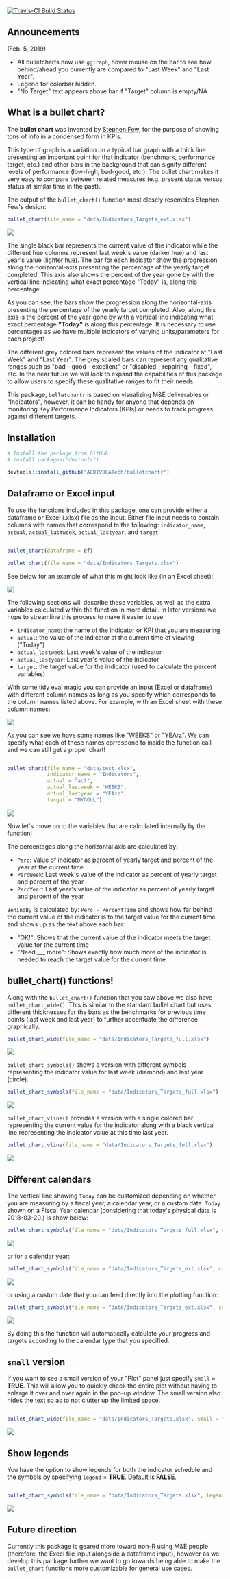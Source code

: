 [![Travis-CI Build Status](https://travis-ci.org/ACDIVOCATech/bulletchartr.svg?branch=master)](https://travis-ci.org/ACDIVOCATech/bulletchartr)

## Announcements

(Feb. 5, 2019)
- All bulletcharts now use `ggiraph`, hover mouse on the bar to see how behind/ahead you currently are compared to "Last Week" and "Last Year".
- Legend for colorbar hidden.
- "No Target" text appears above bar if "Target" column is empty/NA.

## What is a bullet chart?

The __bullet chart__ was invented by [Stephen Few](https://www.perceptualedge.com/articles/misc/Bullet_Graph_Design_Spec.pIndicatorData), for the purpose of showing tons of info in a condensed form in KPIs.

This type of graph is a variation on a typical bar graph with a thick line presenting an important point for that indicator (benchmark, performance target, etc.) and other bars in the background that can signify different levels of performance (low-high, bad-good, etc.). The bullet chart makes it very easy to compare between related measures (e.g. present status versus status at similar time in the past).

The output of the `bullet_chart()` function most closely resembles Stephen Few's design: 


```r
bullet_chart(file_name = "data/Indicators_Targets_ext.xlsx")
```

![](README_files/figure-html/unnamed-chunk-2-1.png)<!-- -->

The single black bar represents the current value of the indicator while the different hue columns represent last week's value (darker hue) and last year's value (lighter hue). The bar for each Indicator show the progression along the horizontal-axis presenting the percentage of the yearly target completed. This axis also shows the percent of the year gone by with the vertical line indicating what exact percentage "Today" is, along this percentage. 

As you can see, the bars show the progression along the horizontal-axis presenting the percentage of the yearly target completed. Also, along this axis is the percent of the year gone by with a vertical line indicating what exact percentage __"Today"__ is along this percentage. It is necessary to use percentages as we have multiple indicators of varying units/parameters for each project! 

The different grey colored bars represent the values of the indicator at "Last Week" and "Last Year". The grey scaled bars can represent any qualitative ranges such as "bad - good - excellent" or "disabled - repairing - fixed", etc. In the near future we will look to expand the capabilities of this package to allow users to specify these qualitative ranges to fit their needs. 

This package, `bulletchartr` is based on visualizing M&E deliverables or "Indicators", however, it can be handy for anyone that depends on monitoring Key Performance Indicators (KPIs) or needs to track progress against different targets. 

## Installation


```r
# Install the package from GitHub:
# install.packages("devtools")

devtools::install_github("ACDIVOCATech/bulletchartr")

```

## Dataframe or Excel input

To use the functions included in this package, one can provide either a dataframe or Excel (.xlsx) file as the input. Either file input needs to contain columns with names that correspond to the following: `indicator_name`, `actual`, `actual_lastweek`, `actual_lastyear`, and `target`.


```r

bullet_chart(dataframe = df)

bullet_chart(file_name = "data/Indicators_Targets.xlsx")

```

See below for an example of what this might look like (in an Excel sheet): 

![](README_files/figure-html/excel_names_correct.JPG)<!-- -->

The following sections will describe these variables, as well as the extra variables calculated within the function in more detail. In later versions we hope to streamline this process to make it easier to use. 

* `indicator_name`: the name of the indicator or KPI that you are measuring
* `actual`: the value of the indicator at the current time of viewing ("Today")
* `actual_lastweek`: Last week's value of the indicator
* `actual_lastyear`: Last year's value of the indicator
* `target`: the target value for the indicator (used to calculate the percent variables)

With some tidy eval magic you can provide an input (Excel or dataframe) with different column names as long as you specify which corresponds to the column names listed above. For example, with an Excel sheet with these column names:

![](README_files/figure-html/excel_names.JPG)<!-- -->

As you can see we have some names like "WEEKS" or "YEArz". We can specify what each of these names correspond to inside the function call and we can still get a proper chart!


```r

bullet_chart(file_name = "data/test.xlsx",
             indicator_name = "Indicators",
             actual = "act",
             actual_lastweek = "WEEKS",
             actual_lastyear = "YEArz",
             target = "MYGOUL")
```

![](README_files/figure-html/unnamed-chunk-5-1.png)<!-- -->

Now let's move on to the variables that are calculated internally by the function!

The percentages along the horizontal axis are calculated by: 

* `Perc`: Value of indicator as percent of yearly target and percent of the year at the current time
* `PercWeek`: Last week's value of the indicator as percent of yearly target and percent of the year
* `PercYear`: Last year's value of the indicator as percent of yearly target and percent of the year

`BehindBy` is calculated by: `Perc - PercentTime` and shows how far behind the current value of the indicator is to the target value for the current time and shows up as the text above each bar: 

* "OK!": Shows that the current value of the indicator meets the target value for the current time
* "Need ___ more": Shows exactly how much more of the indicator is needed to reach the target value for the current time


## bullet_chart() functions!

Along with the `bullet_chart()` function that you saw above we also have `bullet_chart_wide()`.
This is similar to the standard bullet chart but uses different thicknesses for the bars as the benchmarks for previous time points (last week and last year) to further
accentuate the difference graphically.


```r
bullet_chart_wide(file_name = "data/Indicators_Targets_full.xlsx")
```

![](README_files/figure-html/unnamed-chunk-6-1.png)<!-- -->


`bullet_chart_symbols()` shows a version with different symbols representing the indicator value for 
last week (diamond) and last year (circle).


```r
bullet_chart_symbols(file_name = "data/Indicators_Targets_full.xlsx")
```

![](README_files/figure-html/unnamed-chunk-7-1.png)<!-- -->


`bullet_chart_vline()` provides a version with a single colored bar representing the current value
for the indicator along with a black vertical line representing the indicator value at this time
last year.


```r
bullet_chart_vline(file_name = "data/Indicators_Targets_full.xlsx")
```

![](README_files/figure-html/unnamed-chunk-8-1.png)<!-- -->

## Different calendars

The vertical line showing `Today` can be customized depending on whether you are measuring by a fiscal year, a calendar year, or a custom date. `Today` shown on a Fiscal Year calendar (considering that today's physical date is 2018-03-20.) is show below:


```r
bullet_chart_symbols(file_name = "data/Indicators_Targets_full.xlsx", cal_type = "fis")
```

![](README_files/figure-html/unnamed-chunk-9-1.png)<!-- -->

or for a calendar year:


```r
bullet_chart_symbols(file_name = "data/Indicators_Targets_ext.xlsx", cal_type = "cal")
```

![](README_files/figure-html/unnamed-chunk-10-1.png)<!-- -->

or using a custom date that you can feed directly into the plotting function:


```r
bullet_chart_symbols(file_name = "data/Indicators_Targets_ext.xlsx", cal_type = "2018/02/15")
```

![](README_files/figure-html/unnamed-chunk-11-1.png)<!-- -->

By doing this the function will automatically calculate your progress and targets according to the calendar type that you specified.

## `small` version

If you want to see a small version of your "Plot" panel just specify `small` = __TRUE__. This will allow you to quickly check the entire plot without having to enlarge it over and over again in the pop-up window. The small version also hides the text so as to not clutter up the limited space.



```r

bullet_chart_wide(file_name = "data/Indicators_Targets.xlsx", small = "TRUE")
```

![](README_files/figure-html/unnamed-chunk-12-1.png)<!-- -->

## Show legends

You have the option to show legends for both the indicator schedule and the symbols by specifying `legend` = **TRUE**. Default is **FALSE**.


```r

bullet_chart_symbols(file_name = "data/Indicators_Targets.xlsx", legend = TRUE)
```

![](README_files/figure-html/unnamed-chunk-13-1.png)<!-- -->


## Future direction

Currently this package is geared more toward non-R using M&E people (therefore, the Excel file input alongside a dataframe input), however as we develop this package further we want to go towards being able to make the `bullet_chart` functions more customizable for general use cases. 
